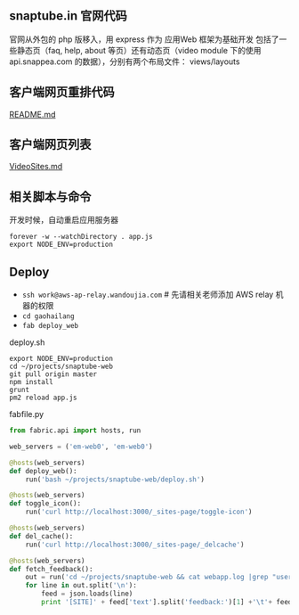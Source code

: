 ## snaptube.in 官网代码
官网从外包的 php 版移入，用 express 作为 应用Web 框架为基础开发
包括了一些静态页（faq, help, about 等页）还有动态页（video module 下的使用 api.snappea.com 的数据），分别有两个布局文件： views/layouts

## 客户端网页重排代码
[README.md](./Tool-thirdpartysite-reflow/readme.md)

## 客户端网页列表
[VideoSites.md](./VideoSites.md)

## 相关脚本与命令

开发时候，自动重启应用服务器

```shell
forever -w --watchDirectory . app.js
export NODE_ENV=production
```

## Deploy

- `ssh work@aws-ap-relay.wandoujia.com` # 先请相关老师添加 AWS relay 机器的权限
- `cd gaohailang`
- `fab deploy_web`

deploy.sh

```shell
export NODE_ENV=production
cd ~/projects/snaptube-web
git pull origin master
npm install
grunt
pm2 reload app.js
```

fabfile.py

```python
from fabric.api import hosts, run

web_servers = ('em-web0', 'em-web0')

@hosts(web_servers)
def deploy_web():
    run('bash ~/projects/snaptube-web/deploy.sh')

@hosts(web_servers)
def toggle_icon():
    run('curl http://localhost:3000/_sites-page/toggle-icon')

@hosts(web_servers)
def del_cache():
    run('curl http://localhost:3000/_sites-page/_delcache')

@hosts(web_servers)
def fetch_feedback():
    out = run('cd ~/projects/snaptube-web && cat webapp.log |grep "user feedback"')
    for line in out.split('\n'):
        feed = json.loads(line)
        print '[SITE]' + feed['text'].split('feedback:')[1] +'\t'+ feed['req']['headers']['x-real-ip']
```